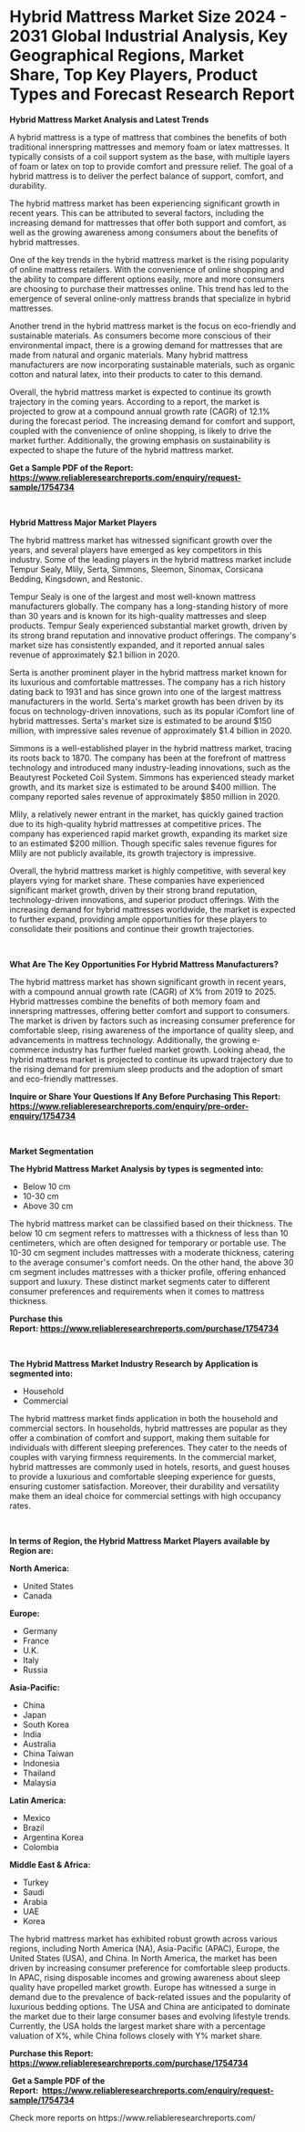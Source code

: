 <p><h1>Hybrid Mattress Market Size 2024 - 2031 Global Industrial Analysis, Key Geographical Regions, Market Share, Top Key Players, Product Types and Forecast Research Report</h1></p><p><strong>Hybrid Mattress Market Analysis and Latest Trends</strong></p>
<p><p>A hybrid mattress is a type of mattress that combines the benefits of both traditional innerspring mattresses and memory foam or latex mattresses. It typically consists of a coil support system as the base, with multiple layers of foam or latex on top to provide comfort and pressure relief. The goal of a hybrid mattress is to deliver the perfect balance of support, comfort, and durability.</p><p>The hybrid mattress market has been experiencing significant growth in recent years. This can be attributed to several factors, including the increasing demand for mattresses that offer both support and comfort, as well as the growing awareness among consumers about the benefits of hybrid mattresses.</p><p>One of the key trends in the hybrid mattress market is the rising popularity of online mattress retailers. With the convenience of online shopping and the ability to compare different options easily, more and more consumers are choosing to purchase their mattresses online. This trend has led to the emergence of several online-only mattress brands that specialize in hybrid mattresses.</p><p>Another trend in the hybrid mattress market is the focus on eco-friendly and sustainable materials. As consumers become more conscious of their environmental impact, there is a growing demand for mattresses that are made from natural and organic materials. Many hybrid mattress manufacturers are now incorporating sustainable materials, such as organic cotton and natural latex, into their products to cater to this demand.</p><p>Overall, the hybrid mattress market is expected to continue its growth trajectory in the coming years. According to a report, the market is projected to grow at a compound annual growth rate (CAGR) of 12.1% during the forecast period. The increasing demand for comfort and support, coupled with the convenience of online shopping, is likely to drive the market further. Additionally, the growing emphasis on sustainability is expected to shape the future of the hybrid mattress market.</p></p>
<p><strong>Get a Sample PDF of the Report:&nbsp; <a href="https://www.reliableresearchreports.com/enquiry/request-sample/1754734">https://www.reliableresearchreports.com/enquiry/request-sample/1754734</a></strong></p>
<p>&nbsp;</p>
<p><strong>Hybrid Mattress Major Market Players</strong></p>
<p><p>The hybrid mattress market has witnessed significant growth over the years, and several players have emerged as key competitors in this industry. Some of the leading players in the hybrid mattress market include Tempur Sealy, Mlily, Serta, Simmons, Sleemon, Sinomax, Corsicana Bedding, Kingsdown, and Restonic.</p><p>Tempur Sealy is one of the largest and most well-known mattress manufacturers globally. The company has a long-standing history of more than 30 years and is known for its high-quality mattresses and sleep products. Tempur Sealy experienced substantial market growth, driven by its strong brand reputation and innovative product offerings. The company's market size has consistently expanded, and it reported annual sales revenue of approximately $2.1 billion in 2020.</p><p>Serta is another prominent player in the hybrid mattress market known for its luxurious and comfortable mattresses. The company has a rich history dating back to 1931 and has since grown into one of the largest mattress manufacturers in the world. Serta's market growth has been driven by its focus on technology-driven innovations, such as its popular iComfort line of hybrid mattresses. Serta's market size is estimated to be around $150 million, with impressive sales revenue of approximately $1.4 billion in 2020.</p><p>Simmons is a well-established player in the hybrid mattress market, tracing its roots back to 1870. The company has been at the forefront of mattress technology and introduced many industry-leading innovations, such as the Beautyrest Pocketed Coil System. Simmons has experienced steady market growth, and its market size is estimated to be around $400 million. The company reported sales revenue of approximately $850 million in 2020.</p><p>Mlily, a relatively newer entrant in the market, has quickly gained traction due to its high-quality hybrid mattresses at competitive prices. The company has experienced rapid market growth, expanding its market size to an estimated $200 million. Though specific sales revenue figures for Mlily are not publicly available, its growth trajectory is impressive.</p><p>Overall, the hybrid mattress market is highly competitive, with several key players vying for market share. These companies have experienced significant market growth, driven by their strong brand reputation, technology-driven innovations, and superior product offerings. With the increasing demand for hybrid mattresses worldwide, the market is expected to further expand, providing ample opportunities for these players to consolidate their positions and continue their growth trajectories.</p></p>
<p>&nbsp;</p>
<p><strong>What Are The Key Opportunities For Hybrid Mattress Manufacturers?</strong></p>
<p><p>The hybrid mattress market has shown significant growth in recent years, with a compound annual growth rate (CAGR) of X% from 2019 to 2025. Hybrid mattresses combine the benefits of both memory foam and innerspring mattresses, offering better comfort and support to consumers. The market is driven by factors such as increasing consumer preference for comfortable sleep, rising awareness of the importance of quality sleep, and advancements in mattress technology. Additionally, the growing e-commerce industry has further fueled market growth. Looking ahead, the hybrid mattress market is projected to continue its upward trajectory due to the rising demand for premium sleep products and the adoption of smart and eco-friendly mattresses.</p></p>
<p><strong>Inquire or Share Your Questions If Any Before Purchasing This Report: <a href="https://www.reliableresearchreports.com/enquiry/pre-order-enquiry/1754734">https://www.reliableresearchreports.com/enquiry/pre-order-enquiry/1754734</a></strong></p>
<p>&nbsp;</p>
<p><strong>Market Segmentation</strong></p>
<p><strong>The Hybrid Mattress Market Analysis by types is segmented into:</strong></p>
<p><ul><li>Below 10 cm</li><li>10-30 cm</li><li>Above 30 cm</li></ul></p>
<p><p>The hybrid mattress market can be classified based on their thickness. The below 10 cm segment refers to mattresses with a thickness of less than 10 centimeters, which are often designed for temporary or portable use. The 10-30 cm segment includes mattresses with a moderate thickness, catering to the average consumer's comfort needs. On the other hand, the above 30 cm segment includes mattresses with a thicker profile, offering enhanced support and luxury. These distinct market segments cater to different consumer preferences and requirements when it comes to mattress thickness.</p></p>
<p><strong>Purchase this Report:&nbsp;<a href="https://www.reliableresearchreports.com/purchase/1754734">https://www.reliableresearchreports.com/purchase/1754734</a></strong></p>
<p>&nbsp;</p>
<p><strong>The Hybrid Mattress Market Industry Research by Application is segmented into:</strong></p>
<p><ul><li>Household</li><li>Commercial</li></ul></p>
<p><p>The hybrid mattress market finds application in both the household and commercial sectors. In households, hybrid mattresses are popular as they offer a combination of comfort and support, making them suitable for individuals with different sleeping preferences. They cater to the needs of couples with varying firmness requirements. In the commercial market, hybrid mattresses are commonly used in hotels, resorts, and guest houses to provide a luxurious and comfortable sleeping experience for guests, ensuring customer satisfaction. Moreover, their durability and versatility make them an ideal choice for commercial settings with high occupancy rates.</p></p>
<p>&nbsp;</p>
<p><strong>In terms of Region, the Hybrid Mattress Market Players available by Region are:</strong></p>
<p>
    <p> <strong> North America: </strong>
        <ul>
            <li>United States</li>
            <li>Canada</li>
        </ul>
        </p> 
    <p> <strong> Europe: </strong>
        <ul>
            <li>Germany</li>
            <li>France</li>
            <li>U.K.</li>
            <li>Italy</li>
            <li>Russia</li>
        </ul>
        </p> 
    <p> <strong> Asia-Pacific: </strong>
        <ul>
            <li>China</li>
            <li>Japan</li>
            <li>South Korea</li>
            <li>India</li>
            <li>Australia</li>
            <li>China Taiwan</li>
            <li>Indonesia</li>
            <li>Thailand</li>
            <li>Malaysia</li>
        </ul>
        </p> 
    <p> <strong> Latin America: </strong>
        <ul>
            <li>Mexico</li>
            <li>Brazil</li>
            <li>Argentina Korea</li>
            <li>Colombia</li>
        </ul>
        </p> 
    <p> <strong> Middle East & Africa: </strong>
        <ul>
            <li>Turkey</li>
            <li>Saudi</li>
            <li>Arabia</li>
            <li>UAE</li>
            <li>Korea</li>
        </ul>
    </p>
    </p>
<p><p>The hybrid mattress market has exhibited robust growth across various regions, including North America (NA), Asia-Pacific (APAC), Europe, the United States (USA), and China. In North America, the market has been driven by increasing consumer preference for comfortable sleep products. In APAC, rising disposable incomes and growing awareness about sleep quality have propelled market growth. Europe has witnessed a surge in demand due to the prevalence of back-related issues and the popularity of luxurious bedding options. The USA and China are anticipated to dominate the market due to their large consumer bases and evolving lifestyle trends. Currently, the USA holds the largest market share with a percentage valuation of X%, while China follows closely with Y% market share.</p></p>
<p><strong>Purchase this Report: <a href="https://www.reliableresearchreports.com/purchase/1754734">https://www.reliableresearchreports.com/purchase/1754734</a></strong></p>
<p>&nbsp;<strong>Get a Sample PDF of the Report:&nbsp;&nbsp;<a href="https://www.reliableresearchreports.com/enquiry/request-sample/1754734">https://www.reliableresearchreports.com/enquiry/request-sample/1754734</a></strong></p>
<p><strong></strong></p>
<p>Check more reports on https://www.reliableresearchreports.com/</p>
